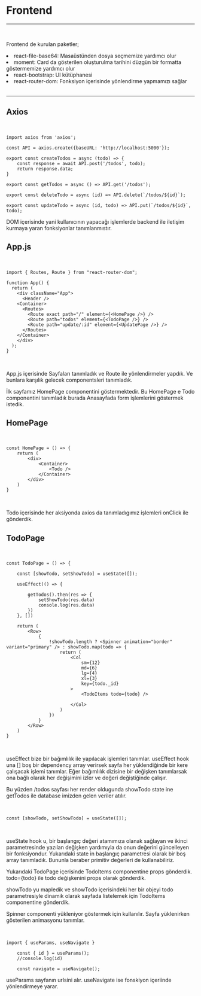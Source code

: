 <h1>Frontend </h1>
<hr/>
<br/>
<p>Frontend de kurulan paketler;</p>
<li>react-file-base64: Masaüstünden dosya seçmemize yardımcı olur</li>
<li>moment: Card da gösterilen oluşturulma tarihini düzgün bir formatta göstermemize yardımcı olur</li>
<li>react-bootstrap: UI kütüphanesi</li>
<li>react-router-dom: Fonksiyon içerisinde yönlendirme yapmamızı sağlar</li>
<br/>
<hr/>

<h2>Axios</h2>

<br/>


```
import axios from 'axios';

const API = axios.create({baseURL: 'http://localhost:5000'});

export const createTodos = async (todo) => {
    const response = await API.post('/todos', todo);
    return response.data;
}

export const getTodos = async () => API.get('/todos');

export const deleteTodo = async (id) => API.delete(`/todos/${id}`);

export const updateTodo = async (id, todo) => API.put(`/todos/${id}`, todo);
```

DOM içerisinde yani kullanıcının yapacağı işlemlerde backend ile iletişim kurmaya yaran fonksiyonlar tanımlanmıstır.

<h2>App.js</h2>

<br/>


```
import { Routes, Route } from "react-router-dom";

function App() {
  return (
    <div className="App">
      <Header />
    <Container>
      <Routes>
        <Route exact path="/" element={<HomePage />} />
        <Route path="todos" element={<TodoPage />} />
        <Route path="update/:id" element={<UpdatePage />} />
      </Routes>
    </Container>
    </div>
  );
}
```

<br/>

App.js içerisinde Sayfaları tanımladık ve Route ile yönlendirmeler yapdık. Ve bunlara karşılık gelecek componentsleri tanımladık.

İlk sayfamız HomePage componentini göstermektedir. Bu HomePage e Todo componentini tanımladık burada Anasayfada form işlemlerini göstermek istedik.

<h2>HomePage</h2>

<br/>


```
const HomePage = () => {
    return (
        <div>
            <Container>
                <Todo />
            </Container>
        </div>
    )
}
```

<br/>

Todo içerisinde her aksiyonda axios da tanımladıgımız işlemleri onClick ile gönderdik.

<h2>TodoPage</h2>

<br/>

```
const TodoPage = () => {

    const [showTodo, setShowTodo] = useState([]);

    useEffect(() => {

        getTodos().then(res => {
            setShowTodo(res.data)
            console.log(res.data)
        })
    }, [])

    return (
        <Row>
            {
                !showTodo.length ? <Spinner animation="border" variant="primary" /> : showTodo.map(todo => {
                    return (
                        <Col
                            sm={12}
                            md={6}
                            lg={4}
                            xl={3}
                            key={todo._id}
                        >
                            <TodoItems todo={todo} />

                        </Col>
                    )
                })
            }
        </Row>
    )
}
```

<br/>

useEffect bize bir bağımlılık ile yapılacak işlemleri tanımlar. useEffect hook una [] boş bir dependency array verirsek sayfa her yüklendiğinde bir kere çalışacak işlemi tanımlar. Eğer bağımlılık dizisine bir değişken tanımlarsak ona bağlı olarak her değişimini izler ve değeri değiştiğinde çalışır.

Bu yüzden /todos sayfası her render oldugunda showTodo state ine getTodos ile database imizden gelen veriler atılır.

<br/>

```
const [showTodo, setShowTodo] = useState([]);
```

<br/>

useState hook u, bir başlangıç değeri atamımıza olanak sağlayan ve ikinci parametresinde yazılan değişken yardımıyla da onun değerini güncelleyen bir fonksiyondur. Yukarıdaki state in başlangıç parametresi olarak bir boş array tanımladık. Bununla beraber primitiv değerleri de kullanabiliriz.

Yukarıdaki TodoPage içerisinde TodoItems componentine props gönderdik. todo={todo} ile todo değişkenini props olarak gönderdik.

showTodo yu mapledik ve showTodo içerisindeki her bir objeyi todo parametresiyle dinamik olarak sayfada listelemek için TodoItems componentine gönderdik.

Spinner componenti yükleniyor göstermek için kullanılır. Sayfa yüklenirken gösterilen animasyonu tanımlar.

<br/>


```
import { useParams, useNavigate }

    const { id } = useParams();
    //console.log(id)

    const navigate = useNavigate();
```

useParams sayfanın urlsini alır. useNavigate ise fonskiyon içeriinde yönlendirmeye yarar.
